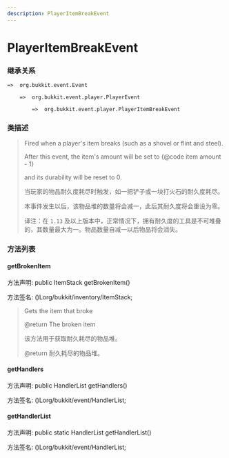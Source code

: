 ```yaml
---
description: PlayerItemBreakEvent
---
```


# PlayerItemBreakEvent

### 继承关系

    =>  org.bukkit.event.Event

        =>  org.bukkit.event.player.PlayerEvent

            =>  org.bukkit.event.player.PlayerItemBreakEvent

### 类描述

> Fired when a player's item breaks (such as a shovel or flint and steel).
>
> After this event, the item's amount will be set to {@code item amount - 1}
>
> and its durability will be reset to 0.
>
> 当玩家的物品耐久度耗尽时触发，如一把铲子或一块打火石的耐久度耗尽。
>
> 本事件发生以后，该物品堆的数量将会减一，此后其耐久度将会重设为零。
>
> 译注：在 `1.13` 及以上版本中，正常情况下，拥有耐久度的工具是不可堆叠的，其数量最大为一。物品数量自减一以后物品将会消失。

### 方法列表

#### getBrokenItem

方法声明: public ItemStack getBrokenItem()

方法签名: ()Lorg/bukkit/inventory/ItemStack;

> Gets the item that broke
>
> @return The broken item
>
> 该方法用于获取耐久耗尽的物品堆。
>
> @return 耐久耗尽的物品堆。

#### getHandlers

方法声明: public HandlerList getHandlers()

方法签名: ()Lorg/bukkit/event/HandlerList;

#### getHandlerList

方法声明: public static HandlerList getHandlerList()

方法签名: ()Lorg/bukkit/event/HandlerList;